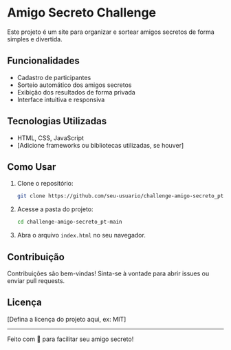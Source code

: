 # Amigo Secreto Challenge

Este projeto é um site para organizar e sortear amigos secretos de forma simples e divertida.

## Funcionalidades

- Cadastro de participantes
- Sorteio automático dos amigos secretos
- Exibição dos resultados de forma privada
- Interface intuitiva e responsiva

## Tecnologias Utilizadas

- HTML, CSS, JavaScript
- [Adicione frameworks ou bibliotecas utilizadas, se houver]

## Como Usar

1. Clone o repositório:
    ```bash
    git clone https://github.com/seu-usuario/challenge-amigo-secreto_pt-main.git
    ```
2. Acesse a pasta do projeto:
    ```bash
    cd challenge-amigo-secreto_pt-main
    ```
3. Abra o arquivo `index.html` no seu navegador.

## Contribuição

Contribuições são bem-vindas! Sinta-se à vontade para abrir issues ou enviar pull requests.

## Licença

[Defina a licença do projeto aqui, ex: MIT]

---
Feito com 💜 para facilitar seu amigo secreto!